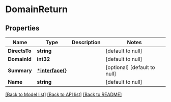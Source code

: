 # DomainReturn

## Properties
Name | Type | Description | Notes
------------ | ------------- | ------------- | -------------
**DirectsTo** | **string** |  | [default to null]
**DomainId** | **int32** |  | [default to null]
**Summary** | [***interface{}**](interface{}.md) |  | [optional] [default to null]
**Name** | **string** |  | [default to null]

[[Back to Model list]](../README.md#documentation-for-models) [[Back to API list]](../README.md#documentation-for-api-endpoints) [[Back to README]](../README.md)


